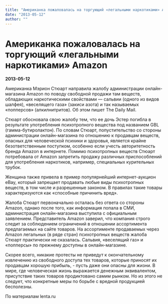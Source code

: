 ```yaml
---
title: "Американка пожаловалась на торгующий «легальными наркотиками» Amazon"
date: "2013-05-12"
author: ""
---
```


# Американка пожаловалась на торгующий «легальными наркотиками» Amazon

**2013-05-12** 

Американка Мэрион Стюарт направила жалобу администрации онлайн-магазина Amazon по поводу свободной продажи там веществ, обладающих наркотическими свойствами — сальвии (одного из видов шалфея), «веселящего газа» (закиси азота) и так называемых «попперсов» (алкилнитритов). Об этом пишет The Daily Mail.

Стюарт обосновала свою жалобу тем, что ее дочь Эстер погибла в результате употребления психотропного вещества под названием GBL (гамма-бутиролактон). По словам Стюарт, попустительство со стороны администрации онлайн-магазина по отношению к продавцам веществ, опасных для человеческой психики и здоровья, является крайне безответственным поступком, особенно если учесть авторитетность бренда Amazon в интернете. Помимо психотропных веществ Стюарт потребовала от Amazon запретить продажу различных приспособлений для употребления наркотиков, например, специальных курительных трубок.

Женщина также привела в пример популярнейший интернет-аукцион eBay, который запрещает продавать любые виды психотропных веществ, в том числе и разрешенные законом. В правилах такие товары характеризуются как «способные причинить вред».

Жалоба Стюарт первоначально осталась без ответа со стороны Amazon, однако после того, как информация попала в СМИ, администрация онлайн-магазина выступила с официальным заявлением. Представитель Amazon заверил, что компания строго следит за соблюдением ограничений в отношении ассортимента предлагаемых на сайте товаров. На ассортименте продаваемых через Amazon легальных (в ряде стран) психотропных веществ жалоба Стюарт практически не сказалась. Сальвия, «веселящий газ» и «попперсы» по прежнему доступны в онлайн-магазине.

Скорее всего, никакие протесты не приведут к окончательному извлечению из свободного доступа тех товаров, которые приносят их продавцам хорошую прибыль, - пусть даже они опасны для жизни. В мире, где человеческая жизнь выражается денежным эквивалентом, присутствие таких товаров продиктовано самим рынком. Но из этого не следует, что конкретные меры по борьбе с вредной продукцией бесполезны.

По материалам lenta.ru